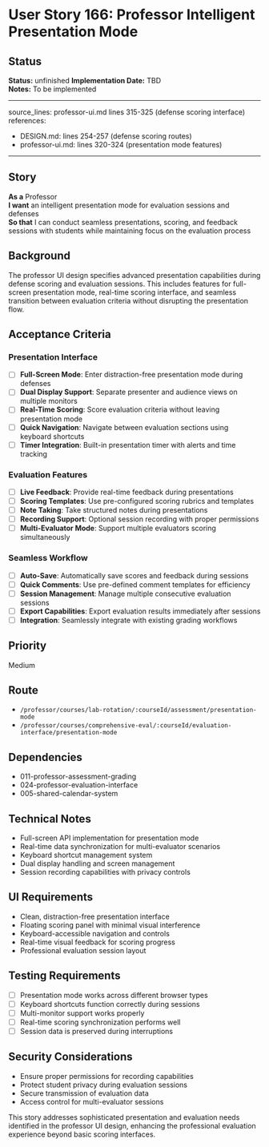 # User Story 166: Professor Intelligent Presentation Mode

## Status
**Status:** unfinished
**Implementation Date:** TBD  
**Notes:** To be implemented

---
source_lines: professor-ui.md lines 315-325 (defense scoring interface)
references:
  - DESIGN.md: lines 254-257 (defense scoring routes)
  - professor-ui.md: lines 320-324 (presentation mode features)
---

## Story
**As a** Professor  
**I want** an intelligent presentation mode for evaluation sessions and defenses  
**So that** I can conduct seamless presentations, scoring, and feedback sessions with students while maintaining focus on the evaluation process

## Background
The professor UI design specifies advanced presentation capabilities during defense scoring and evaluation sessions. This includes features for full-screen presentation mode, real-time scoring interface, and seamless transition between evaluation criteria without disrupting the presentation flow.

## Acceptance Criteria

### Presentation Interface
- [ ] **Full-Screen Mode**: Enter distraction-free presentation mode during defenses
- [ ] **Dual Display Support**: Separate presenter and audience views on multiple monitors
- [ ] **Real-Time Scoring**: Score evaluation criteria without leaving presentation mode
- [ ] **Quick Navigation**: Navigate between evaluation sections using keyboard shortcuts
- [ ] **Timer Integration**: Built-in presentation timer with alerts and time tracking

### Evaluation Features
- [ ] **Live Feedback**: Provide real-time feedback during presentations
- [ ] **Scoring Templates**: Use pre-configured scoring rubrics and templates
- [ ] **Note Taking**: Take structured notes during presentations
- [ ] **Recording Support**: Optional session recording with proper permissions
- [ ] **Multi-Evaluator Mode**: Support multiple evaluators scoring simultaneously

### Seamless Workflow
- [ ] **Auto-Save**: Automatically save scores and feedback during sessions
- [ ] **Quick Comments**: Use pre-defined comment templates for efficiency
- [ ] **Session Management**: Manage multiple consecutive evaluation sessions
- [ ] **Export Capabilities**: Export evaluation results immediately after sessions
- [ ] **Integration**: Seamlessly integrate with existing grading workflows

## Priority
Medium

## Route
- `/professor/courses/lab-rotation/:courseId/assessment/presentation-mode`
- `/professor/courses/comprehensive-eval/:courseId/evaluation-interface/presentation-mode`

## Dependencies
- 011-professor-assessment-grading
- 024-professor-evaluation-interface
- 005-shared-calendar-system

## Technical Notes
- Full-screen API implementation for presentation mode
- Real-time data synchronization for multi-evaluator scenarios
- Keyboard shortcut management system
- Dual display handling and screen management
- Session recording capabilities with privacy controls

## UI Requirements
- Clean, distraction-free presentation interface
- Floating scoring panel with minimal visual interference
- Keyboard-accessible navigation and controls
- Real-time visual feedback for scoring progress
- Professional evaluation session layout

## Testing Requirements
- [ ] Presentation mode works across different browser types
- [ ] Keyboard shortcuts function correctly during sessions
- [ ] Multi-monitor support works properly
- [ ] Real-time scoring synchronization performs well
- [ ] Session data is preserved during interruptions

## Security Considerations
- Ensure proper permissions for recording capabilities
- Protect student privacy during evaluation sessions
- Secure transmission of evaluation data
- Access control for multi-evaluator sessions

This story addresses sophisticated presentation and evaluation needs identified in the professor UI design, enhancing the professional evaluation experience beyond basic scoring interfaces.
